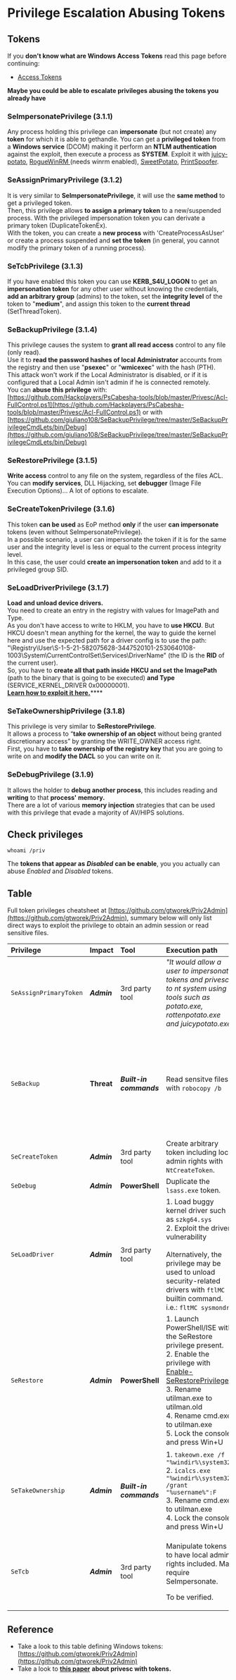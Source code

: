 # Privilege Escalation Abusing Tokens

## Tokens

If you **don't know what are Windows Access Tokens** read this page before continuing:

  * [Access Tokens](windows/windows-local-privilege-escalation/access-tokens.md)
  
**Maybe you could be able to escalate privileges abusing the tokens you already have**

### SeImpersonatePrivilege \(3.1.1\)

Any process holding this privilege can **impersonate** \(but not create\) any **token** for which it is able to gethandle. You can get a **privileged token** from a **Windows service** \(DCOM\) making it perform an **NTLM authentication** against the exploit, then execute a process as **SYSTEM**. Exploit it with [juicy-potato](https://github.com/ohpe/juicy-potato), [RogueWinRM ](https://github.com/antonioCoco/RogueWinRM)\(needs winrm enabled\), [SweetPotato](https://github.com/CCob/SweetPotato), [PrintSpoofer](https://github.com/itm4n/PrintSpoofer).

### SeAssignPrimaryPrivilege \(3.1.2\)

It is very similar to **SeImpersonatePrivilege**, it will use the **same method** to get a privileged token.  
Then, this privilege allows **to assign a primary token** to a new/suspended process. With the privileged impersonation token you can derivate a primary token \(DuplicateTokenEx\).  
With the token, you can create a **new process** with 'CreateProcessAsUser' or create a process suspended and **set the token** \(in general, you cannot modify the primary token of a running process\).

### SeTcbPrivilege \(3.1.3\)

If you have enabled this token you can use **KERB\_S4U\_LOGON** to get an **impersonation token** for any other user without knowing the credentials, **add an arbitrary group** \(admins\) to the token, set the **integrity level** of the token to "**medium**", and assign this token to the **current thread** \(SetThreadToken\).

### SeBackupPrivilege \(3.1.4\)

This privilege causes the system to **grant all read access** control to any file \(only read\).  
Use it to **read the password hashes of local Administrator** accounts from the registry and then use "**psexec**" or "**wmicexec**" with the hash \(PTH\).  
 This attack won't work if the Local Administrator is disabled, or if it is configured that a Local Admin isn't admin if he is connected remotely.  
You can **abuse this privilege** with: [https://github.com/Hackplayers/PsCabesha-tools/blob/master/Privesc/Acl-FullControl.ps1](https://github.com/Hackplayers/PsCabesha-tools/blob/master/Privesc/Acl-FullControl.ps1) or with [https://github.com/giuliano108/SeBackupPrivilege/tree/master/SeBackupPrivilegeCmdLets/bin/Debug](https://github.com/giuliano108/SeBackupPrivilege/tree/master/SeBackupPrivilegeCmdLets/bin/Debug)

### SeRestorePrivilege \(3.1.5\)

**Write access** control to any file on the system, regardless of the files ACL.  
You can **modify services**, DLL Hijacking, set **debugger** \(Image File Execution Options\)… A lot of options to escalate.

### SeCreateTokenPrivilege \(3.1.6\)

This token **can be used** as EoP method **only** if the user **can impersonate** tokens \(even without SeImpersonatePrivilege\).  
 In a possible scenario, a user can impersonate the token if it is for the same user and the integrity level is less or equal to the current process integrity level.  
 In this case, the user could **create an impersonation token** and add to it a privileged group SID.

### SeLoadDriverPrivilege \(3.1.7\)

**Load and unload device drivers.**  
You need to create an entry in the registry with values for ImagePath and Type.  
As you don't have access to write to HKLM, you have to **use HKCU**. But HKCU doesn't mean anything for the kernel, the way to guide the kernel here and use the expected path for a driver config is to use the path: "\Registry\User\S-1-5-21-582075628-3447520101-2530640108-1003\System\CurrentControlSet\Services\DriverName" \(the ID is the **RID** of the current user\).  
 So, you have to **create all that path inside HKCU and set the ImagePath** \(path to the binary that is going to be executed\) **and Type** \(SERVICE\_KERNEL\_DRIVER 0x00000001\).  
[**Learn how to exploit it here.**](../active-directory-methodology/privileged-accounts-and-token-privileges.md#seloaddriverprivilege)\*\*\*\*

### SeTakeOwnershipPrivilege \(3.1.8\)

This privilege is very similar to **SeRestorePrivilege**.  
It allows a process to “**take ownership of an object** without being granted discretionary access” by granting the WRITE\_OWNER access right.  
First, you have to **take ownership of the registry key** that you are going to write on and **modify the DACL** so you can write on it.

### SeDebugPrivilege \(3.1.9\)

It allows the holder to **debug another process**, this includes reading and **writing** to that **process' memory.**  
There are a lot of various **memory injection** strategies that can be used with this privilege that evade a majority of AV/HIPS solutions.

## Check privileges

```text
whoami /priv
```

The **tokens that appear as** _**Disabled**_ **can be enable**, you you actually can abuse _Enabled_ and _Disabled_ tokens.

## Table

Full token privileges cheatsheet at [https://github.com/gtworek/Priv2Admin](https://github.com/gtworek/Priv2Admin), summary below will only list direct ways to exploit the privilege to obtain an admin session or read sensitive files.  


<table>
  <thead>
    <tr>
      <th style="text-align:left">Privilege</th>
      <th style="text-align:left">Impact</th>
      <th style="text-align:left">Tool</th>
      <th style="text-align:left">Execution path</th>
      <th style="text-align:left">Remarks</th>
    </tr>
  </thead>
  <tbody>
    <tr>
      <td style="text-align:left"><code>SeAssignPrimaryToken</code>
      </td>
      <td style="text-align:left"> <em><b>Admin</b></em>
      </td>
      <td style="text-align:left">3rd party tool</td>
      <td style="text-align:left"> <em>&quot;It would allow a user to impersonate tokens and privesc to nt system using tools such as potato.exe, rottenpotato.exe and juicypotato.exe&quot;</em>
      </td>
      <td style="text-align:left">Thank you <a href="https://twitter.com/Defte_">Aur&#xE9;lien Chalot</a> for
        the update. I will try to re-phrase it to something more recipe-like soon.</td>
    </tr>
    <tr>
      <td style="text-align:left"><code>SeBackup</code>
      </td>
      <td style="text-align:left"> <b>Threat</b>
      </td>
      <td style="text-align:left"> <em><b>Built-in commands</b></em>
      </td>
      <td style="text-align:left">Read sensitve files with <code>robocopy /b</code>
      </td>
      <td style="text-align:left">- May be more interesting if you can read %WINDIR%\MEMORY.DMP
        <br />
        <br />- <code>SeBackupPrivilege</code> (and robocopy) is not helpful when it comes
        to open files.
        <br />
        <br />- Robocopy requires both SeBackup and SeRestore to work with /b parameter.</td>
    </tr>
    <tr>
      <td style="text-align:left"><code>SeCreateToken</code>
      </td>
      <td style="text-align:left"> <em><b>Admin</b></em>
      </td>
      <td style="text-align:left">3rd party tool</td>
      <td style="text-align:left">Create arbitrary token including local admin rights with <code>NtCreateToken</code>.</td>
      <td
      style="text-align:left"></td>
    </tr>
    <tr>
      <td style="text-align:left"><code>SeDebug</code>
      </td>
      <td style="text-align:left"> <em><b>Admin</b></em>
      </td>
      <td style="text-align:left"> <b>PowerShell</b>
      </td>
      <td style="text-align:left">Duplicate the <code>lsass.exe</code> token.</td>
      <td style="text-align:left">Script to be found at <a href="https://github.com/FuzzySecurity/PowerShell-Suite/blob/master/Conjure-LSASS.ps1">FuzzySecurity</a>
      </td>
    </tr>
    <tr>
      <td style="text-align:left"><code>SeLoadDriver</code>
      </td>
      <td style="text-align:left"> <em><b>Admin</b></em>
      </td>
      <td style="text-align:left">3rd party tool</td>
      <td style="text-align:left">1. Load buggy kernel driver such as <code>szkg64.sys</code>
        <br />2. Exploit the driver vulnerability
        <br />
        <br />Alternatively, the privilege may be used to unload security-related drivers
        with <code>ftlMC</code> builtin command. i.e.: <code>fltMC sysmondrv</code>
      </td>
      <td style="text-align:left">1. The <code>szkg64</code> vulnerability is listed as <a href="https://cve.mitre.org/cgi-bin/cvename.cgi?name=CVE-2018-15732">CVE-2018-15732</a>
        <br
        />2. The <code>szkg64</code>  <a href="https://www.greyhathacker.net/?p=1025">exploit code</a> was
        created by <a href="https://twitter.com/parvezghh">Parvez Anwar</a>
      </td>
    </tr>
    <tr>
      <td style="text-align:left"><code>SeRestore</code>
      </td>
      <td style="text-align:left"> <em><b>Admin</b></em>
      </td>
      <td style="text-align:left"> <b>PowerShell</b>
      </td>
      <td style="text-align:left">1. Launch PowerShell/ISE with the SeRestore privilege present.
        <br />2. Enable the privilege with <a href="https://github.com/gtworek/PSBits/blob/master/Misc/EnableSeRestorePrivilege.ps1">Enable-SeRestorePrivilege</a>).
        <br
        />3. Rename utilman.exe to utilman.old
        <br />4. Rename cmd.exe to utilman.exe
        <br />5. Lock the console and press Win+U</td>
      <td style="text-align:left">
        <p>Attack may be detected by some AV software.</p>
        <p>Alternative method relies on replacing service binaries stored in &quot;Program
          Files&quot; using the same privilege</p>
      </td>
    </tr>
    <tr>
      <td style="text-align:left"><code>SeTakeOwnership</code>
      </td>
      <td style="text-align:left"> <em><b>Admin</b></em>
      </td>
      <td style="text-align:left"> <em><b>Built-in commands</b></em>
      </td>
      <td style="text-align:left">1. <code>takeown.exe /f &quot;%windir%\system32&quot;</code>
        <br />2. <code>icalcs.exe &quot;%windir%\system32&quot; /grant &quot;%username%&quot;:F</code>
        <br
        />3. Rename cmd.exe to utilman.exe
        <br />4. Lock the console and press Win+U</td>
      <td style="text-align:left">
        <p>Attack may be detected by some AV software.</p>
        <p>Alternative method relies on replacing service binaries stored in &quot;Program
          Files&quot; using the same privilege.</p>
      </td>
    </tr>
    <tr>
      <td style="text-align:left"><code>SeTcb</code>
      </td>
      <td style="text-align:left"> <em><b>Admin</b></em>
      </td>
      <td style="text-align:left">3rd party tool</td>
      <td style="text-align:left">
        <p>Manipulate tokens to have local admin rights included. May require SeImpersonate.</p>
        <p>To be verified.</p>
      </td>
      <td style="text-align:left"></td>
    </tr>
  </tbody>
</table>

## Reference

* Take a look to this table defining Windows tokens: [https://github.com/gtworek/Priv2Admin](https://github.com/gtworek/Priv2Admin)
* Take a look to [**this paper**](https://github.com/hatRiot/token-priv/blob/master/abusing_token_eop_1.0.txt) ****about privesc with tokens**.**

